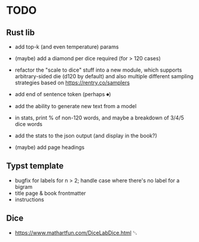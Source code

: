 # TODO

## Rust lib

- add top-k (and even temperature) params
- (maybe) add a diamond per dice required (for > 120 cases)
- refactor the "scale to dice" stuff into a new module, which supports
  arbitrary-sided die (d120 by default) and also multiple different sampling
  strategies based on <https://rentry.co/samplers>
- add end of sentence token (perhaps ⏺)
- add the ability to generate new text from a model
- in stats, print % of non-120 words, and maybe a breakdown of 3/4/5 dice words
- add the stats to the json output (and display in the book?)

- (maybe) add page headings

## Typst template

- bugfix for labels for n > 2; handle case where there's no label for a bigram
- title page & book frontmatter
- instructions

## Dice

- <https://www.mathartfun.com/DiceLabDice.html> ␃
